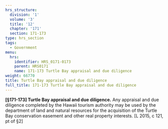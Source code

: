 ```yaml
---
hrs_structure:
  division: '1'
  volume: '3'
  title: '12'
  chapter: '171'
  section: 171-173
type: hrs_section
tags:
  - Government
menu:
  hrs:
    identifier: HRS_0171-0173
    parent: HRS0171
    name: 171-173 Turtle Bay appraisal and due diligence
weight: 66770
title: Turtle Bay appraisal and due diligence
full_title: 171-173 Turtle Bay appraisal and due diligence
---
```

**[§171-173] Turtle Bay appraisal and due diligence.** Any appraisal and due diligence completed by the Hawaii tourism authority may be used by the department of land and natural resources for the acquisition of the Turtle Bay conservation easement and other real property interests. [L 2015, c 121, pt of §2]